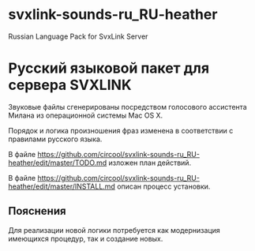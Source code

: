 # svxlink-sounds-ru_RU-heather
Russian Language Pack for SvxLink Server

Русский языковой пакет для сервера SVXLINK
==========================================

Звуковые файлы сгенерированы посредством голосового ассистента Милана из операционной системы Mac OS X. 

Порядок и логика произношения фраз изменена в соответствии с правилами русского языка.

В файле https://github.com/circool/svxlink-sounds-ru_RU-heather/edit/master/TODO.md изложен план действий.

В файле https://github.com/circool/svxlink-sounds-ru_RU-heather/edit/master/INSTALL.md описан процесс установки.

Пояснения
---------
Для реализации новой логики потребуется как модернизация имеющихся процедур, так и создание новых.
